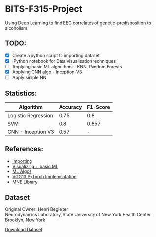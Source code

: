 # BITS-F315-Project
Using Deep Learning to find EEG correlates of genetic-predisposition to alcoholism

## TODO:
- [X] Create a python script to importing dataset
- [X] iPython notebook for Data visualisation techniques
- [ ] Applying basic ML algorithms - KNN, Random Forests
- [X] Applying CNN algo - Inception-V3
- [ ] Apply simple NN

## Statistics:
| Algorithm           | Accuracy | F1-Score |
|---------------------|----------|----------|
| Logistic Regression | 0.75     | 0.8      |
| SVM                 | 0.8      | 0.857    |
| CNN - Inception V3  | 0.57     | -        |

## References:
- [Importing](https://github.com/shubham-singh-ss/EEG-Correlation-Of-Genetic-Predisposition-To-Alcoholism/blob/master/EEG%20data%20analysis.ipynb)
- [Visualizing + basic ML](https://github.com/h-harshit/EEG-Dataset-Analysis/blob/master/EEG.ipynb)
- [ML Algos](https://github.com/ButternCream/eeg-classification)
- [VGG13 PyTorch Implementation](https://github.com/bridenmj/EEG_Alcoholism_Classification)
- [MNE Library](https://www.nmr.mgh.harvard.edu/mne/stable/documentation.html#collapse_visualization)

## Dataset
Original Owner: 
Henri Begleiter 
<br>Neurodynamics Laboratory, 
State University of New York Health Center 
Brooklyn, New York 

[Download Dataset](http://archive.ics.uci.edu/ml/machine-learning-databases/eeg-mld/eeg_full.tar)
